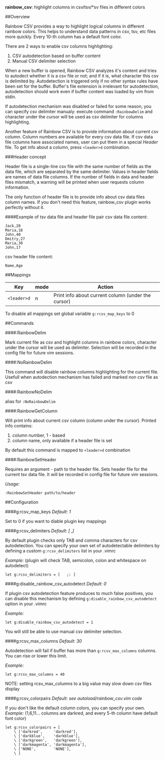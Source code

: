 **rainbow_csv**: highlight columns in csv/tsv/*sv files in different colors

##Overview

Rainbow CSV provides a way to highlight logical columns in different rainbow
colors. This helps to understand data patterns in csv, tsv, etc files more
quickly. Every 10-th column has a default font color.

There are 2 ways to enable csv columns highlighting:
1. CSV autodetection based on buffer content
2. Manual CSV delimiter selection

When a new buffer is opened, Rainbow CSV analyzes it's content and tries to
autodect whether it is a csv file or not; and if it is, what character this
csv is delimited by. Autodetection is triggered only if no other syntax rules
have been set for the buffer. Buffer's file extension is irrelevant for
autodetection, autodetection should work even if buffer content was loaded by
vim from stdin.

If autodetection mechanism was disabled or failed for some reason, you can
specify csv delimiter manualy: execute command `:RainbowDelim` and character
under the cursor will be used as csv delimiter for columns highlighting.

Another feature of Rainbow CSV is to provide information about current csv
column. Column numbers are available for every csv data file. If csv data file
columns have associated names, user can put them in a special *Header* file.
To get info about a column, press `<leader>d` combination.

###Header concept

Header file is a single-line csv file with the same number of fields as the data
file, which are separated by the same delimiter. Values in header fields are
names of data file columns.
If the number of fields in data and header files mismatch, a warning will be printed
when user requests column information.

The only function of header file is to provide info about csv data files
column names. If you don't need this feature, rainbow_csv plugin works perfectly
without it.

####Example of tsv data file and header file pair
csv data file content:

```
Jack,20  
Maria,18 
John,40  
Dmitry,27
Maria,30 
John,17  
```

csv header file content:
```
Name,Age
```

##Mappings

|Key           |  mode  |   Action                                             |
|--------------|--------|------------------------------------------------------|
|`<leader>d`   |    n   |   Print info about current column (under the cursor) |

To disable all mappings set global variable `g:rcsv_map_keys` to 0

##Commands

####:RainbowDelim

Mark current file as csv and highlight columns in rainbow colors, character
under the cursor will be used as delimiter. Selection will be recorded in the
config file for future vim sessions.

####:NoRainbowDelim

This command will disable rainbow columns highlighting for the current file.
Usefull when autodection mechanism has failed and marked non csv file as csv

####:RainbowNoDelim

alias for `:NoRainbowDelim`

####:RainbowGetColumn

Will print info about current csv column (column under the cursor).
Printed info contains:
1. column number, 1 - based
2. column name, only available if a header file is set

By default this command is mapped to `<leader>d` combination

####:RainbowSetHeader

Requires an argument - path to the header file.
Sets header file for the current tsv data file. It will be recorded in config
file for future vim sessions.

*Usage:*
```
:RainbowSetHeader path/to/header
```

##Configuration

####g:rcsv_map_keys
*Default: 1*

Set to 0 if you want to diable plugin key mappings

####g:rcsv_delimiters
*Default: [	,]*

By default plugin checks only TAB and comma characters for csv autodetection.
You can specify your own set of autodetectable delimiters by defining a custom
`g:rcsv_delimiters` list in your .vimrc

*Example:*
(plugin will check TAB, semicolon, colon and whitespace on autodetect)
```
let g:rcsv_delimiters = [	;: ]
```

####g:disable_rainbow_csv_autodetect
*Default: 0*

If plugin csv autodetection feature produces to much false positives, you can
disable this mechanism by defining `g:disable_rainbow_csv_autodetect`
option in your .vimrc

*Example:*
```
let g:disable_rainbow_csv_autodetect = 1
```
You will still be able to use manual csv delimiter selection.

####g:rcsv_max_columns
*Default: 30*

Autodetection will fail if buffer has more than `g:rcsv_max_columns` columns.
You can rise or lower this limit.

*Example:*
```
let g:rcsv_max_columns = 40
```

NOTE: setting rcsv_max_columns to a big value may slow down csv files display

####g:rcsv_colorpairs
*Default: see autoload/rainbow_csv.vim code*

If you don't like the default column colors, you can specify your own.
*Example:*
(1,6,11... columns are darkred, and every 5-th column have default font color)

```
let g:rcsv_colorpairs = [
    \ ['darkred',     'darkred'],
    \ ['darkblue',    'darkblue'],
    \ ['darkgreen',   'darkgreen'],
    \ ['darkmagenta', 'darkmagenta'],
    \ ['NONE',        'NONE'],
    \ ]
```
